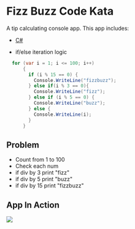 # Fizz Buzz Code Kata

A tip calculating console app.  This app includes:

- [C#](https://docs.microsoft.com/en-us/dotnet/csharp/)

- if/else iteration logic
```C#
  for (var i = 1; i <= 100; i++)
      {
        if (i % 15 == 0) {
          Console.WriteLine("fizzbuzz");
        } else if(i % 3 == 0){
          Console.WriteLine("fizz");
        } else if (i % 5 == 0) {
          Console.WriteLine("buzz");
        } else {
          Console.WriteLine(i);
        }
      }
```

## Problem

- Count from 1 to 100
- Check each num
- if div by 3 print "fizz"
- if div by 5 print "buzz"
- if div by 15 print "fizzbuzz"

## App In Action
![](https://i.imgur.com/6pKtM5R.png)
